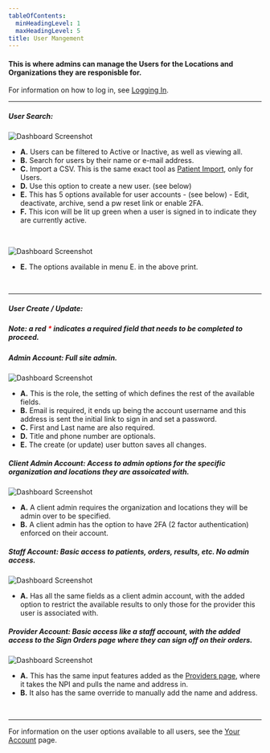 ```yaml
---
tableOfContents:
  minHeadingLevel: 1
  maxHeadingLevel: 5
title: User Mangement
---
```


#### This is where admins can manage the Users for the Locations and Organizations they are responisble for.
For information on how to log in, see [Logging In](/logging_in).

<hr />

##### User Search:

![Dashboard Screenshot](/screenPrints/userManagement.png)

- **A.** Users can be filtered to Active or Inactive, as well as viewing all.
- **B.** Search for users by their name or e-mail address.
- **C.** Import a CSV.  This is the same exact tool as [Patient Import](/patients/import/), only for Users.
- **D.** Use this option to create a new user.  (see below)
- **E.** This has 5 options available for user accounts - (see below) - Edit, deactivate, archive, send a pw reset link or enable 2FA.
- **F.** This icon will be lit up green when a user is signed in to indicate they are currently active.

<br />

![Dashboard Screenshot](/screenPrints/userManagement2.png)

- **E.** The options available in menu E. in the above print.

<br />

<hr />

##### User Create / Update:
##### Note: a red <b style="color: red;">*</b> indicates a required field that needs to be completed to proceed. <br />

##### Admin Account: Full site admin.

![Dashboard Screenshot](/screenPrints/userManagementEditAD.png)

- **A.** This is the role, the setting of which defines the rest of the available fields.
- **B.** Email is required, it ends up being the account username and this address is sent the initial link to sign in and set a password.
- **C.** First and Last name are also required.
- **D.** Title and phone number are optionals.
- **E.** The create (or update) user button saves all changes.

##### Client Admin Account: Access to admin options for the specific organization and locations they are assoicated with.
![Dashboard Screenshot](/screenPrints/userManagementEditCA.png)

- **A.** A client admin requires the organization and locations they will be admin over to be specified. 
- **B.** A client admin has the option to have 2FA (2 factor authentication) enforced on their account.

##### Staff Account: Basic access to patients, orders, results, etc.  No admin access.
![Dashboard Screenshot](/screenPrints/userManagementEditST.png)

- **A.** Has all the same fields as a client admin account, with the added option to restrict the available results to only those for the provider this user is associated with.

##### Provider Account: Basic access like a staff account, with the added access to the Sign Orders page where they can sign off on their orders.
![Dashboard Screenshot](/screenPrints/userManagementEditPv.png)

- **A.** This has the same input features added as the [Providers page](/admin/providers/), where it takes the NPI and pulls the name and address in.
- **B.** It also has the same override to manually add the name and address.

<br />

<hr />

For information on the user options available to all users, see the [Your Account](/account/) page.